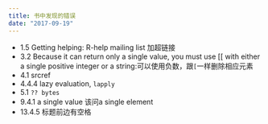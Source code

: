 ```yaml
---
title: 书中发现的错误
date: "2017-09-19"
---
```



* 1.5 Getting helping: R-help mailing list 加超链接
* 3.2 Because it can return only a single value, you must use [[ with either a single positive integer or a string:可以使用负数，跟`[`一样删除相应元素
* 4.1 srcref
* 4.4.4 lazy evaluation, `lapply`
* 5.1 `?? bytes`
* 9.4.1 a single value 该问a single element
* 13.4.5 标题前边有空格


